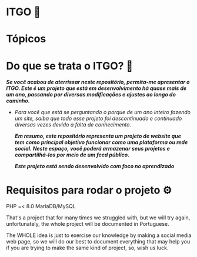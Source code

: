 # ITGO 🌈

# Tópicos

# Do que se trata o ITGO? 🤔

***<p>Se você acabou de aterrissar neste repositório, permita-me apresentar o ITGO. Este é um projeto que está em desenvolvimento há quase mais de um ano, passando por diversas modificações e ajustes ao longo do caminho.</p>***
  - *Para você que está se perguntando o porque de um ano inteiro fazendo um site, saiba que todo esse projeto foi descontinuado e continuado diversas vezes devido a falta de conhecimento.*
***<p>Em resumo, este repositório representa um projeto de website que tem como principal objetivo funcionar como uma plataforma ou rede social. Neste espaço, você poderá armazenar seus projetos e compartilhá-los por meio de um feed público.</p>***
***<p>Este projeto está sendo desenvolvido com foco no aprendizado</p>***

# Requisitos para rodar o projeto ⚙️

PHP =< 8.0
MariaDB/MySQL


That's a project that for many times we struggled with, but we will try again, unfortunately, the whole project will be documented in Portuguese.

The WHOLE idea is just to exercise our knowledge by making a social media web page, so we will do our best to document everything that may help you if you are trying to make the same kind of project, so, wish us luck.
